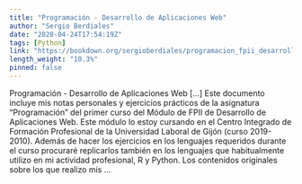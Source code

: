 ```yaml
---
title: "Programación - Desarrollo de Aplicaciones Web"
author: "Sergio Berdiales"
date: "2020-04-24T17:54:19Z"
tags: [Python]
link: "https://bookdown.org/sergioberdiales/programacion_fpii_desarrollo_aplicaciones_web/"
length_weight: "10.3%"
pinned: false
---
```


Programación - Desarrollo de Aplicaciones Web [...] Este documento incluye mis notas personales y ejercicios prácticos de la asignatura “Programación” del primer curso del Módulo de FPII de Desarrollo de Aplicaciones Web. Este módulo lo estoy cursando en el Centro Integrado de Formación Profesional de la Universidad Laboral de Gijón (curso 2019-2010). Además de hacer los ejercicios en los lenguajes requeridos durante el curso procuraré replicarlos también en los lenguajes que habitualmente utilizo en mi actividad profesional, R y Python. Los contenidos originales sobre los que realizo mis ...
